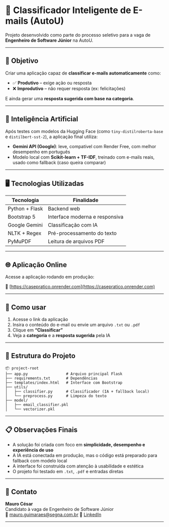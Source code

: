 
# 📧 Classificador Inteligente de E-mails (AutoU)

Projeto desenvolvido como parte do processo seletivo para a vaga de **Engenheiro de Software Júnior** na AutoU.

---

## 🚀 Objetivo

Criar uma aplicação capaz de **classificar e-mails automaticamente** como:

- ✅ **Produtivo** – exige ação ou resposta
- ❌ **Improdutivo** – não requer resposta (ex: felicitações)

E ainda gerar uma **resposta sugerida com base na categoria**.

---

## 🧠 Inteligência Artificial

Após testes com modelos da Hugging Face (como `tiny-distilroberta-base` e `distilbert-sst-2`), a aplicação final utiliza:

- **Gemini API (Google)**: leve, compatível com Render Free, com melhor desempenho em português
- Modelo local com **Scikit-learn + TF-IDF**, treinado com e-mails reais, usado como fallback (caso queira comparar)

---

## 🖥️ Tecnologias Utilizadas

| Tecnologia     | Finalidade                       |
|----------------|----------------------------------|
| Python + Flask | Backend web                      |
| Bootstrap 5    | Interface moderna e responsiva   |
| Google Gemini  | Classificação com IA             |
| NLTK + Regex   | Pré-processamento do texto       |
| PyMuPDF        | Leitura de arquivos PDF          |

---

## 🌐 Aplicação Online

Acesse a aplicação rodando em produção:

🔗 [https://casepratico.onrender.com](https://casepratico.onrender.com)

---

## 🧪 Como usar

1. Acesse o link da aplicação
2. Insira o conteúdo do e-mail ou envie um arquivo `.txt` ou `.pdf`
3. Clique em **“Classificar”**
4. Veja a **categoria** e a **resposta sugerida** pela IA

---

## 📁 Estrutura do Projeto

```
📦 project-root
├── app.py                 # Arquivo principal Flask
├── requirements.txt       # Dependências
├── templates/index.html   # Interface com Bootstrap
├── utils/
│   ├── classifier.py      # Classificador (IA + fallback local)
│   └── preprocess.py      # Limpeza do texto
├── model/
│   ├── email_classifier.pkl
│   └── vectorizer.pkl
```

---

## 📋 Observações Finais

- A solução foi criada com foco em **simplicidade, desempenho e experiência de uso**
- A IA está conectada em produção, mas o código está preparado para fallback com modelo local
- A interface foi construída com atenção à usabilidade e estética
- O projeto foi testado em `.txt`, `.pdf` e entradas diretas

---

## 🤝 Contato

**Mauro César**  
Candidato à vaga de Engenheiro de Software Júnior  
📧 mauro.guimaraes@segna.com.br 
🔗 [LinkedIn](https://www.linkedin.com/in/mauro-c%C3%A9sar-guimaraes-santos-junior-b9638b203/)

---
